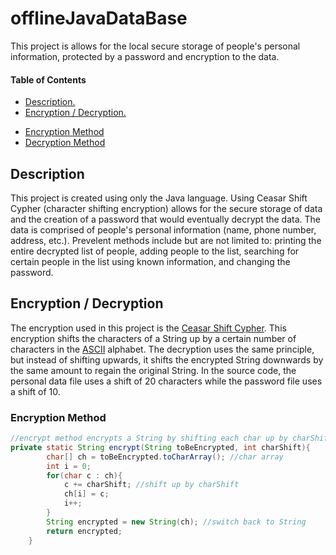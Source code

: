 # offlineJavaDataBase 
This project is allows for the local secure storage of people's personal information, protected by a password and encryption to the data. 
 
#### Table of Contents 
- [ Description. ](#desc)
- [ Encryption / Decryption. ](#encr)
* [Encryption Method](#encrmethod)
* [Decryption Method](#decrmethod)

<a name="desc"></a>
## Description

This project is created using only the Java language. Using Ceasar Shift Cypher (character shifting encryption) allows for the secure storage of data and the creation of a password that would eventually decrypt the data. The data is comprised of people's personal information (name, phone number, address, etc.). Prevelent methods include but are not limited to: printing the entire decrypted list of people, adding people to the list, searching for certain people in the list using known information, and changing the password.

<a name="encr"></a>
## Encryption / Decryption

The encryption used in this project is the [Ceasar Shift Cypher](https://en.wikipedia.org/wiki/Caesar_cipher). This encryption shifts the characters of a String up by a certain number of characters in the [ASCII](https://www.ascii-code.com/) alphabet.
The decryption uses the same principle, but instead of shifting upwards, it shifts the encrypted String downwards by the same amount to regain the original String.
In the source code, the personal data file uses a shift of 20 characters while the password file uses a shift of 10.

<a name="encrmethod"></a>
### Encryption Method
```java
//encrypt method encrypts a String by shifting each char up by charShift
private static String encrypt(String toBeEncrypted, int charShift){
		char[] ch = toBeEncrypted.toCharArray(); //char array
		int i = 0;
		for(char c : ch){
			c += charShift; //shift up by charShift
			ch[i] = c;
			i++;
		}
		String encrypted = new String(ch); //switch back to String
		return encrypted;
	}
